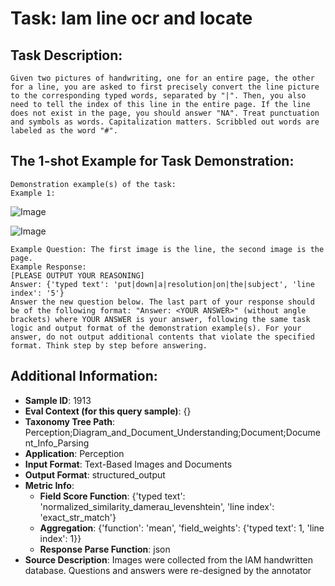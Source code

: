 # Task: Iam line ocr and locate

## Task Description:

```
Given two pictures of handwriting, one for an entire page, the other for a line, you are asked to first precisely convert the line picture to the corresponding typed words, separated by "|". Then, you also need to tell the index of this line in the entire page. If the line does not exist in the page, you should answer "NA". Treat punctuation and symbols as words. Capitalization matters. Scribbled out words are labeled as the word "#".
```

## The 1-shot Example for Task Demonstration:

```
Demonstration example(s) of the task:
Example 1:
```

![Image](a01-000u-04.png)

![Image](a01-000u.png)

```
Example Question: The first image is the line, the second image is the page.
Example Response:
[PLEASE OUTPUT YOUR REASONING]
Answer: {'typed text': 'put|down|a|resolution|on|the|subject', 'line index': '5'}
Answer the new question below. The last part of your response should be of the following format: "Answer: <YOUR ANSWER>" (without angle brackets) where YOUR ANSWER is your answer, following the same task logic and output format of the demonstration example(s). For your answer, do not output additional contents that violate the specified format. Think step by step before answering.
```

## Additional Information:

- **Sample ID**: 1913
- **Eval Context (for this query sample)**: {}
- **Taxonomy Tree Path**: Perception;Diagram_and_Document_Understanding;Document;Document_Info_Parsing
- **Application**: Perception
- **Input Format**: Text-Based Images and Documents
- **Output Format**: structured_output
- **Metric Info**:
  - **Field Score Function**: {'typed text': 'normalized_similarity_damerau_levenshtein', 'line index': 'exact_str_match'}
  - **Aggregation**: {'function': 'mean', 'field_weights': {'typed text': 1, 'line index': 1}}
  - **Response Parse Function**: json
- **Source Description**: Images were collected from the IAM handwritten database. Questions and answers were re-designed by the annotator
